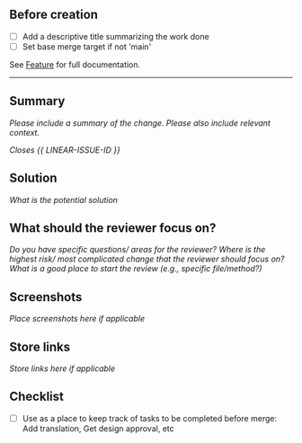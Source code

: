## Before creation

- [ ] Add a descriptive title summarizing the work done
- [ ] Set base merge target if not 'main'

See [Feature](https://www.notion.so/fluorescentdesigninc/Feature-ba9697c0d5dd4333b28d0ae347cf0efa) for full documentation.

---

## Summary

_Please include a summary of the change. Please also include relevant context._

_Closes {{ LINEAR-ISSUE-ID }}_

## Solution

_What is the potential solution_

## What should the reviewer focus on?

_Do you have specific questions/ areas for the reviewer?_
_Where is the highest risk/ most complicated change that the reviewer should focus on?_
_What is a good place to start the review (e.g., specific file/method?)_

## Screenshots

_Place screenshots here if applicable_

## Store links

_Store links here if applicable_

## Checklist

- [ ] Use as a place to keep track of tasks to be completed before merge: Add translation, Get design approval, etc
